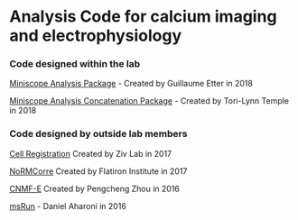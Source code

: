
# Analysis Code for calcium imaging and electrophysiology

 
### Code designed within the lab
[Miniscope Analysis Package](https://github.com/etterguillaume/MiniscopeAnalysis) - Created by Guillaume Etter in 2018 

[Miniscope Analysis Concatenation Package](https://github.com/torilynntemple/MiniscopeAnalysisConcatenation) - Created by Tori-Lynn Temple in 2018

### Code designed by outside lab members 

[Cell Registration](https://github.com/zivlab/CellReg) Created by Ziv Lab in 2017 

[NoRMCorre](https://github.com/flatironinstitute/NoRMCorre) Created by Flatiron Institute in 2017

[CNMF-E](https://github.com/zhoupc/CNMF_E) Created by Pengcheng Zhou in 2016

[msRun](https://github.com/daharoni/Miniscope_Analysis) - Daniel Aharoni in 2016 






